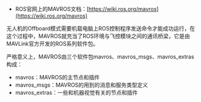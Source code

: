 + ROS官网上的MAVROS文档：[https://wiki.ros.org/mavros](https://wiki.ros.org/mavros)

无人机的Offboard模式需要机载电脑上ROS控制程序发送命令才能成功运行，在这个过程中，MAVROS就充当了ROS环境与飞控模块之间的通讯桥梁，它是由MAVLink官方开发的ROS系列软件包。

严格意义上，MAVROS由三个软件包mavros、mavros_msgs、mavros_extras构成：

+ mavros：MAVROS的主节点和插件
+ mavros_msgs：MAVROS的用到的消息和服务类型定义
+ mavros_extras：一些和机器视觉有关的节点和插件
